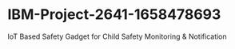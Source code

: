 # IBM-Project-2641-1658478693
IoT Based Safety Gadget for Child Safety Monitoring &amp; Notification
